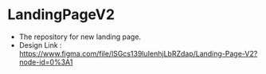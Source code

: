 # LandingPageV2

- The repository for new landing page.
- Design Link : https://www.figma.com/file/lSGcs139luIenhjLbRZdap/Landing-Page-V2?node-id=0%3A1
